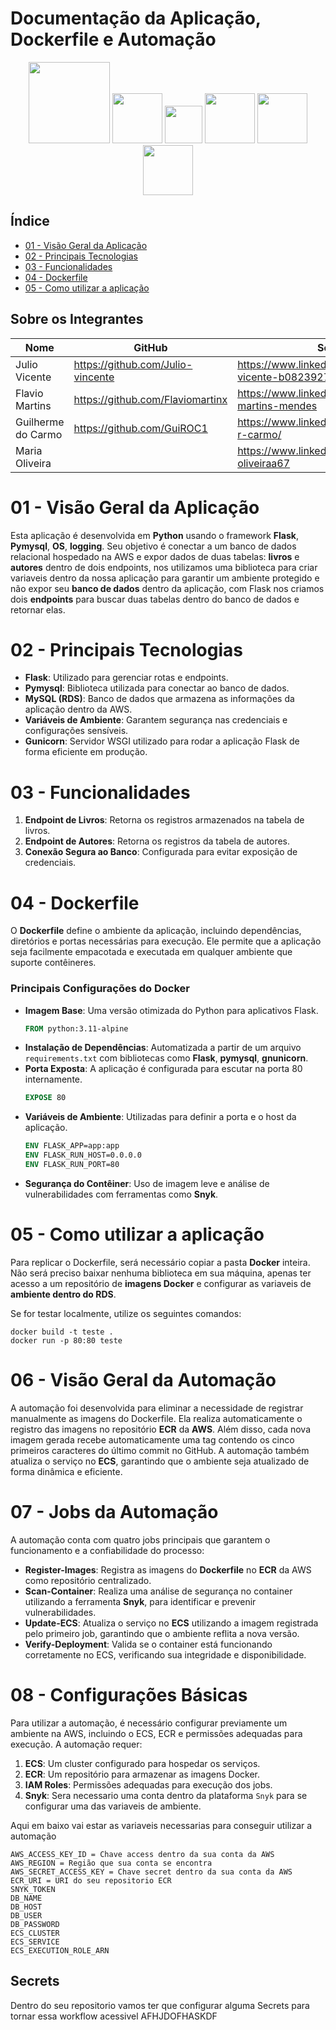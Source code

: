 # Documentação da Aplicação, Dockerfile e Automação

<p align="center">
  <img src="https://img.shields.io/badge/github%20actions-%232671E5.svg?style=for-the-badge&logo=githubactions&logoColor=green" width="130">
  <img src="https://img.shields.io/badge/github-%23121011.svg?style=for-the-badge&logo=github&logoColor=white" width="80">
  <img src="https://img.shields.io/badge/AWS-%23FF9900.svg?style=for-the-badge&logo=amazon-aws&logoColor=white" width="60">
  <img src="https://img.shields.io/badge/docker-%232496ED.svg?style=for-the-badge&logo=docker&logoColor=white" width="80">
  <img src="https://img.shields.io/badge/Flask-%23000.svg?style=for-the-badge&logo=flask&logoColor=white" width="80">
  <img src="https://img.shields.io/badge/Python-%233776AB.svg?style=for-the-badge&logo=python&logoColor=white" width="80">
</p>

## Índice
* [01 - Visão Geral da Aplicação](#01---visão-geral-da-aplicação)
* [02 - Principais Tecnologias](#02---principais-tecnologias)
* [03 - Funcionalidades](#03---funcionalidades)
* [04 - Dockerfile](#04---dockerfile)
* [05 - Como utilizar a aplicação](#05---como-utilizar-a-aplicação)

## Sobre os Integrantes 
| Nome | GitHub | Social |
| ---| ---| ---|
|Julio Vicente | https://github.com/Julio-vincente | https://www.linkedin.com/in/julio-vicente-b08239276/
|Flavio Martins | https://github.com/Flaviomartinx | https://www.linkedin.com/in/flavio-martins-mendes
|Guilherme do Carmo | https://github.com/GuiROC1 | https://www.linkedin.com/in/guilherme-r-carmo/
|Maria Oliveira |  | https://www.linkedin.com/in/maria-oliveiraa67

# 01 - Visão Geral da Aplicação
Esta aplicação é desenvolvida em **Python** usando o framework **Flask**, **Pymysql**, **OS**, **logging**. Seu objetivo é conectar a um banco de dados relacional hospedado na AWS e expor dados de duas tabelas: **livros** e **autores** dentro de dois endpoints, nos utilizamos uma biblioteca para criar variaveis dentro da nossa aplicação para garantir um ambiente protegido e não expor seu **banco de dados** dentro da aplicação, com Flask nos criamos dois **endpoints** para buscar duas tabelas dentro do banco de dados e retornar elas.

# 02 - Principais Tecnologias
- **Flask**: Utilizado para gerenciar rotas e endpoints.
- **Pymysql**: Biblioteca utilizada para conectar ao banco de dados.
- **MySQL (RDS)**: Banco de dados que armazena as informações da aplicação dentro da AWS.
- **Variáveis de Ambiente**: Garantem segurança nas credenciais e configurações sensíveis.
- **Gunicorn**: Servidor WSGI utilizado para rodar a aplicação Flask de forma eficiente em produção.

# 03 - Funcionalidades
1. **Endpoint de Livros**: Retorna os registros armazenados na tabela de livros.
2. **Endpoint de Autores**: Retorna os registros da tabela de autores.
3. **Conexão Segura ao Banco**: Configurada para evitar exposição de credenciais.

# 04 - Dockerfile
O **Dockerfile** define o ambiente da aplicação, incluindo dependências, diretórios e portas necessárias para execução. Ele permite que a aplicação seja facilmente empacotada e executada em qualquer ambiente que suporte contêineres. 

### Principais Configurações do Docker
- **Imagem Base**: Uma versão otimizada do Python para aplicativos Flask.
  ```Dockerfile
  FROM python:3.11-alpine
  ```
- **Instalação de Dependências**: Automatizada a partir de um arquivo `requirements.txt` com bibliotecas como **Flask**, **pymysql**, **gnunicorn**.
- **Porta Exposta**: A aplicação é configurada para escutar na porta 80 internamente.
  ```Dockerfile
  EXPOSE 80
  ```
- **Variáveis de Ambiente**: Utilizadas para definir a porta e o host da aplicação.
  ```Dockerfile
  ENV FLASK_APP=app:app
  ENV FLASK_RUN_HOST=0.0.0.0
  ENV FLASK_RUN_PORT=80
  ```
- **Segurança do Contêiner**: Uso de imagem leve e análise de vulnerabilidades com ferramentas como **Snyk**.

# 05 - Como utilizar a aplicação
Para replicar o Dockerfile, será necessário copiar a pasta **Docker** inteira. Não será preciso baixar nenhuma biblioteca em sua máquina, apenas ter acesso a um repositório de **imagens Docker** e configurar as variaveis de **ambiente dentro do RDS**. 

Se for testar localmente, utilize os seguintes comandos:

```shell
docker build -t teste .
docker run -p 80:80 teste
```

# 06 - Visão Geral da Automação
A automação foi desenvolvida para eliminar a necessidade de registrar manualmente as imagens do Dockerfile. Ela realiza automaticamente o registro das imagens no repositório **ECR** da **AWS**. Além disso, cada nova imagem gerada recebe automaticamente uma tag contendo os cinco primeiros caracteres do último commit no GitHub. A automação também atualiza o serviço no **ECS**, garantindo que o ambiente seja atualizado de forma dinâmica e eficiente.

# 07 - Jobs da Automação
A automação conta com quatro jobs principais que garantem o funcionamento e a confiabilidade do processo:

- **Register-Images**: Registra as imagens do **Dockerfile** no **ECR** da AWS como repositório centralizado.
- **Scan-Container**: Realiza uma análise de segurança no container utilizando a ferramenta **Snyk**, para identificar e prevenir vulnerabilidades.
- **Update-ECS**: Atualiza o serviço no **ECS** utilizando a imagem registrada pelo primeiro job, garantindo que o ambiente reflita a nova versão.
- **Verify-Deployment**: Valida se o container está funcionando corretamente no ECS, verificando sua integridade e disponibilidade.

# 08 - Configurações Básicas
Para utilizar a automação, é necessário configurar previamente um ambiente na AWS, incluindo o ECS, ECR e permissões adequadas para execução. A automação requer:

1. **ECS**: Um cluster configurado para hospedar os serviços.
2. **ECR**: Um repositório para armazenar as imagens Docker.
3. **IAM Roles**: Permissões adequadas para execução dos jobs.
4. **Snyk**: Sera necessario uma conta dentro da plataforma `Snyk` para se configurar uma das variaveis de ambiente.

Aqui em baixo vai estar as variaveis necessarias para conseguir utilizar a automação
  ```text    
  AWS_ACCESS_KEY_ID = Chave access dentro da sua conta da AWS
  AWS_REGION = Região que sua conta se encontra
  AWS_SECRET_ACCESS_KEY = Chave secret dentro da sua conta da AWS
  ECR_URI = URI do seu repositorio ECR
  SNYK_TOKEN
  DB_NAME
  DB_HOST
  DB_USER
  DB_PASSWORD
  ECS_CLUSTER
  ECS_SERVICE
  ECS_EXECUTION_ROLE_ARN
  ```

## Secrets 
Dentro do seu repositorio vamos ter que configurar alguma Secrets para tornar essa workflow acessivel
AFHJDOFHASKDF